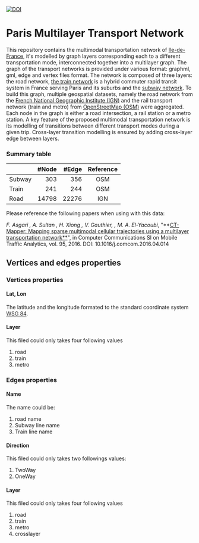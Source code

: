 [![DOI](https://zenodo.org/badge/77233450.svg)](https://zenodo.org/badge/latestdoi/77233450)

# Paris Multilayer Transport Network

This repository contains the multimodal transportation network of [Ile-de-France](https://en.wikipedia.org/wiki/%C3%8Ele-de-France),  it's modelled by graph layers corresponding each to a different transportation mode, interconnected together into a multilayer graph. The graph of the transport networks is provided under various format: graphml, gml, edge and vertex files format. The network is composed of three layers: the road network, [the train network](https://en.wikipedia.org/wiki/R%C3%A9seau_Express_R%C3%A9gional) is a hybrid commuter rapid transit system in France serving Paris and its suburbs and the [subway network](https://en.wikipedia.org/wiki/Paris_M%C3%A9tro). To build this graph, multiple geospatial datasets, namely the road network from the [French National Geographic Institute (IGN)](http://www.ign.fr/) and the rail transport network (train and metro) from [OpenStreetMap (OSM)](https://www.openstreetmap.org/#map=5/51.500/-0.100) were aggregated. Each node in the graph is either a road intersection, a rail station or a metro station. A key feature of the proposed multimodal transportation network is its modelling of transitions between different transport modes during a given trip. Cross-layer transition modelling is ensured by adding cross-layer edge between layers.

### Summary table
|         | #Node  | #Edge  | Reference |
|---------|-------:|-------:|:---------:|
| Subway  | 303    | 356    | OSM       |
| Train   | 241    | 244    | OSM       |
| Road    | 14798  | 22276  | IGN       |


Please reference the following papers when using with this data:

_F. Asgari , A. Sultan , H. Xiong , V. Gauthier, , M. A. El-Yacoubi_, "**[CT-Mapper: Mapping sparse multimodal cellular trajectories using a multilayer transportation network**](http://dx.doi.org/10.1016/j.comcom.2016.04.014)", in Computer Communications SI on Mobile Traffic Analytics, vol. 95, 2016. DOI: 10.1016/j.comcom.2016.04.014

## Vertices and edges properties
### Vertices properties
#### Lat, Lon
The latitude and the longitude formated to the standard coordinate system [WSG 84](https://en.wikipedia.org/wiki/World_Geodetic_System#WGS84).

#### Layer
This filed could only takes four following values

1. road
2. train
3. metro

### Edges properties
#### Name
The name could be:

1. road name
2. Subway line name
3. Train line name

#### Direction
This filed could only takes two followings values:

1. TwoWay
2. OneWay

#### Layer
This filed could only takes four following values

1. road
2. train
3. metro
4. crosslayer
